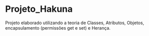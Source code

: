 # Projeto_Hakuna
Projeto elaborado utilizando a teoria de Classes, Atributos, Objetos, encapsulamento (permissões get e set) e Herança.
